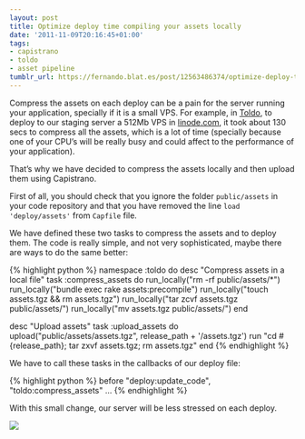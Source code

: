 ```yaml
---
layout: post
title: Optimize deploy time compiling your assets locally
date: '2011-11-09T20:16:45+01:00'
tags:
- capistrano
- toldo
- asset pipeline
tumblr_url: https://fernando.blat.es/post/12563486374/optimize-deploy-time-compiling-your-assets-locally
---
```

Compress the assets on each deploy can be a pain for the server running your application, specially if it is a small VPS. For example, in [Toldo](http://thetoldo.com), to deploy to our staging server a 512Mb VPS in [linode.com](http://linode.com), it took about 130 secs to compress all the assets, which is a lot of time (specially because one of your CPU’s will be really busy and could affect to the performance of your application).

That’s why we have decided to compress the assets locally and then upload them using Capistrano.

First of all, you should check that you ignore the folder `public/assets` in your code repository and that you have removed the line `load 'deploy/assets'` from `Capfile` file.

We have defined these two tasks to compress the assets and to deploy them. The code is really simple, and not very sophisticated, maybe there are ways to do the same better:

{% highlight python %}
namespace :toldo do
  desc "Compress assets in a local file"
  task :compress_assets do
    run_locally("rm -rf public/assets/*")
    run_locally("bundle exec rake assets:precompile")
    run_locally("touch assets.tgz && rm assets.tgz")
    run_locally("tar zcvf assets.tgz public/assets/")
    run_locally("mv assets.tgz public/assets/")
  end

  desc "Upload assets"
  task :upload_assets do
    upload("public/assets/assets.tgz", release_path + '/assets.tgz')
    run "cd #{release_path}; tar zxvf assets.tgz; rm assets.tgz"
  end
{% endhighlight %}

We have to call these tasks in the callbacks of our deploy file:

{% highlight python %}
  before "deploy:update_code", "toldo:compress_assets"
  ...
{% endhighlight %}

With this small change, our server will be less stressed on each deploy.

![](http://fc08.deviantart.net/fs71/f/2011/111/d/c/nyan_cat_stamp_by_yukimiyasawa-d3eixi6.gif)

